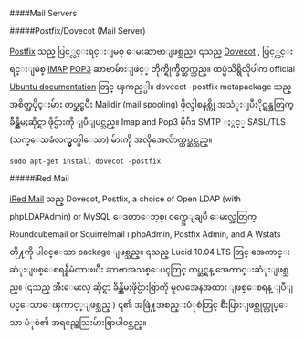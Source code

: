 ####Mail Servers

#####Postfix/Dovecot (Mail Server)

[Postfix](http://www.postfix.org/) သည္ ပြင့္လင္းရင္းျမစ္ ေမးဆာဗာျဖစ္သည္။ ၎သည္ [Dovecot](http://www.dovecot.org/) , ပြင့္လင္းရင္းျမစ္ [IMAP](http://en.wikipedia.org/wiki/Internet_Message_Access_Protocol) [POP3](http://en.wikipedia.org/wiki/Post_Office_Protocol) ဆာဗာမ်ားျဖင့္ တိုက္ရိုက္ခ်ိတ္ဆက္သည္။ ထပ္မံသိရွိလိုပါက official [Ubuntu documentation](http://help.ubuntu.com/11.04/serverguide/C/email_services.html) တြင္ ၾကည့္ပါ။ dovecot -postfix metapackage သည္ အစိတ္အပိုင္းမ်ား တပ္ဆင္ၿပီး Maildir (mail spooling) ဖိုလ္ဒါစနစ္ကို အသံုးျပဳႏိုင္ရန္အတြက္ ခ်ိန္ညွိမႈဆိုင္ရာ ဖိုင္မ်ားကို ျပဳျပင္သည္။ Imap and Pop3 မိုဂ်ဴး၊ SMTP ႏွင့္ SASL/TLS (သက္ေသခံလက္မွတ္ပါေသာ) မ်ားကို အလိုအေလ်ာက္တပ္ဆင္သည္။

	sudo apt-get install dovecot -postfix

#####iRed Mail

[iRed Mail](http://code.google.com/p/iredmail/wiki/installation_on_Ubuntu) သည္ Dovecot, Postfix, a choice of Open LDAP (with phpLDAPAdmin) or MySQL ေဒတာေဘ့စ္၊
၀က္ဘ္အေျချပဳ ေမးလ္အတြက္  Roundcubemail or Squirrelmail ၊ phpAdmin, Postfix Admin, and A Wstats တို႔ကို ပါ၀င္ေသာ package ျဖစ္သည္။ ၎သည္ Lucid 10.04 LTS တြင္ အေကာင္းဆံုးျဖစ္ေစရန္စီမံထားၿပီး ဆာဗာအသစ္ေပၚတြင္ တပ္ဆင္ရန္ အေကာင္းဆံုးျဖစ္သည္။ (၎သည္ အီးေမးလ္ ဆိုင္ရာ ခ်ိန္ညွိမႈဖိုင္မ်ားစြာကို မူလအေနအထား ျဖစ္ေစရန္ ျပဳျပင္ေသာေၾကာင့္ျဖစ္သည္ ) ၎၏ အဖြဲ႔အစည္းပံုစံတြင္ စီးပြားျဖစ္ထုတ္လုပ္ေသာ ပံုစံ၏ အရည္အေသြးမ်ားစြာပါ၀င္သည္။

